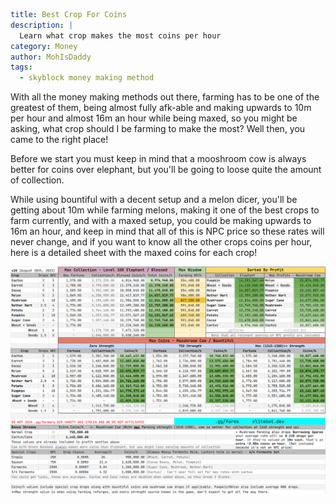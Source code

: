 ```yaml {metadata}
title: Best Crop For Coins
description: |
  Learn what crop makes the most coins per hour
category: Money
author: MohIsDaddy
tags:
  - skyblock money making method
```
With all the money making methods out there, farming has to be one of the greatest
of them, being almost fully afk-able and making upwards to 10m per hour and almost 
16m an hour while being maxed, so you might be asking, what crop should I be farming
to make the most? Well then, you came to the right place!

Before we start you must keep in mind that a mooshroom cow is always better for coins
over elephant, but you'll be going to loose quite the amount of collection.

While using bountiful with a decent setup and a melon dicer, you'll be getting
about 10m while farming melons, making it one of the best crops to farm currently,
and with a maxed setup, you could be making upwards to 16m an hour, and keep in mind
that all of this is NPC price so these rates will never change, and if you want to 
know all the other crops coins per hour, here is a detailed sheet with the maxed coins for each crop!

![image](/images/farming/sheet.png)
